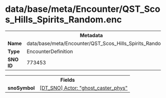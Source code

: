 <h1>data/base/meta/Encounter/QST_Scos_Hills_Spirits_Random.enc</h1><table><tr><th colspan="100%">Metadata</th></tr><tr><td><b>Name</b></td><td>data/base/meta/Encounter/QST_Scos_Hills_Spirits_Random.enc</td></tr><tr><td><b>Type</b></td><td>EncounterDefinition</td></tr><tr><td><b>SNO ID</b></td><td>773453</td></tr></table>

<table><tr><th colspan="100%">Fields</th></tr><tr><td><b>snoSymbol</b></td><td><a href="..\Actor\ghost_caster_phys.acr.md">[DT_SNO] Actor: "ghost_caster_phys"</a></td></tr></table>

